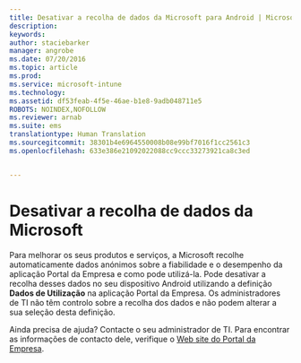 ```yaml
---
title: Desativar a recolha de dados da Microsoft para Android | Microsoft Intune
description: 
keywords: 
author: staciebarker
manager: angrobe
ms.date: 07/20/2016
ms.topic: article
ms.prod: 
ms.service: microsoft-intune
ms.technology: 
ms.assetid: df53feab-4f5e-46ae-b1e8-9adb048711e5
ROBOTS: NOINDEX,NOFOLLOW
ms.reviewer: arnab
ms.suite: ems
translationtype: Human Translation
ms.sourcegitcommit: 38301b4e6964550008b08e99bf7016f1cc2561c3
ms.openlocfilehash: 633e386e21092022088cc9ccc33273921ca8c3ed


---
```



# Desativar a recolha de dados da Microsoft
Para melhorar os seus produtos e serviços, a Microsoft recolhe automaticamente dados anónimos sobre a fiabilidade e o desempenho da aplicação Portal da Empresa e como pode utilizá-la. Pode desativar a recolha desses dados no seu dispositivo Android utilizando a definição **Dados de Utilização** na aplicação Portal da Empresa. Os administradores de TI não têm controlo sobre a recolha dos dados e não podem alterar a sua seleção desta definição.

Ainda precisa de ajuda? Contacte o seu administrador de TI. Para encontrar as informações de contacto dele, verifique o [Web site do Portal da Empresa](http://portal.manage.microsoft.com).





<!--HONumber=Aug16_HO5-->


